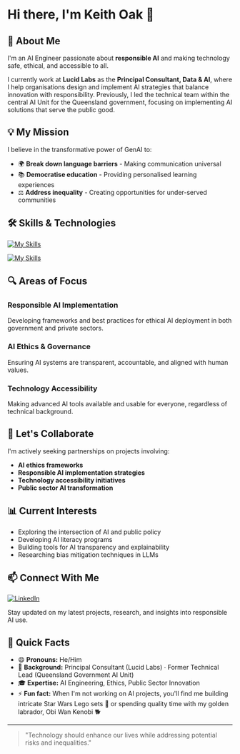 # Hi there, I'm Keith Oak 👋

## 🚀 About Me

I'm an AI Engineer passionate about **responsible AI** and making technology safe, ethical, and accessible to all.  

I currently work at **Lucid Labs** as the **Principal Consultant, Data & AI**, where I help organisations design and implement AI strategies that balance innovation with responsibility. Previously, I led the technical team within the central AI Unit for the Queensland government, focusing on implementing AI solutions that serve the public good.

## 💡 My Mission

I believe in the transformative power of GenAI to:

- 🌍 **Break down language barriers** - Making communication universal  
- 📚 **Democratise education** - Providing personalised learning experiences  
- ⚖️ **Address inequality** - Creating opportunities for under-served communities  

## 🛠️ Skills & Technologies

[![My Skills](https://skillicons.dev/icons?i=azure,python,typescript,nodejs,react,cs,dotnet,powershell,docker,vscode&perline=10)](https://skillicons.dev)

[![My Skills](https://skillicons.dev/icons?i=git,github,redis,html,css,materialui,vite,jest,eslint&perline=9)](https://skillicons.dev)

## 🔍 Areas of Focus

### Responsible AI Implementation

Developing frameworks and best practices for ethical AI deployment in both government and private sectors.

### AI Ethics & Governance

Ensuring AI systems are transparent, accountable, and aligned with human values.

### Technology Accessibility

Making advanced AI tools available and usable for everyone, regardless of technical background.

## 🤝 Let's Collaborate

I'm actively seeking partnerships on projects involving:

- **AI ethics frameworks**  
- **Responsible AI implementation strategies**  
- **Technology accessibility initiatives**  
- **Public sector AI transformation**

## 📊 Current Interests

- Exploring the intersection of AI and public policy  
- Developing AI literacy programs  
- Building tools for AI transparency and explainability  
- Researching bias mitigation techniques in LLMs  

## 📫 Connect With Me

[![LinkedIn](https://img.shields.io/badge/LinkedIn-Keith%20Oak-blue?style=flat-square&logo=linkedin)](https://www.linkedin.com/in/keithoak)

Stay updated on my latest projects, research, and insights into responsible AI use.

## 🎯 Quick Facts

- 😄 **Pronouns:** He/Him  
- 🏢 **Background:** Principal Consultant (Lucid Labs) · Former Technical Lead (Queensland Government AI Unit)  
- 🎓 **Expertise:** AI Engineering, Ethics, Public Sector Innovation  
- ⚡ **Fun fact:** When I'm not working on AI projects, you'll find me building intricate Star Wars Lego sets 🚀 or spending quality time with my golden labrador, Obi Wan Kenobi 🐕  

---

> "Technology should enhance our lives while addressing potential risks and inequalities."
